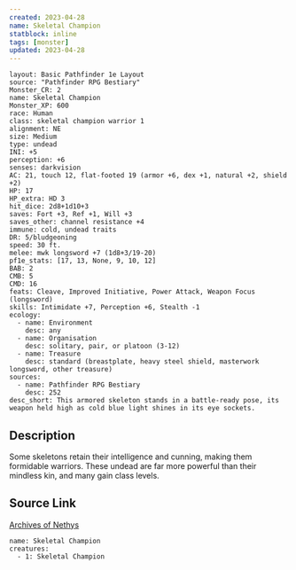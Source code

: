 ```yaml
---
created: 2023-04-28
name: Skeletal Champion
statblock: inline
tags: [monster]
updated: 2023-04-28
---
```

```statblock
layout: Basic Pathfinder 1e Layout
source: "Pathfinder RPG Bestiary"
Monster_CR: 2
name: Skeletal Champion
Monster_XP: 600
race: Human
class: skeletal champion warrior 1
alignment: NE
size: Medium
type: undead
INI: +5
perception: +6
senses: darkvision
AC: 21, touch 12, flat-footed 19 (armor +6, dex +1, natural +2, shield +2)
HP: 17
HP_extra: HD 3
hit_dice: 2d8+1d10+3
saves: Fort +3, Ref +1, Will +3
saves_other: channel resistance +4
immune: cold, undead traits
DR: 5/bludgeoning
speed: 30 ft.
melee: mwk longsword +7 (1d8+3/19-20)
pf1e_stats: [17, 13, None, 9, 10, 12]
BAB: 2
CMB: 5
CMD: 16
feats: Cleave, Improved Initiative, Power Attack, Weapon Focus (longsword)
skills: Intimidate +7, Perception +6, Stealth -1
ecology:
  - name: Environment
    desc: any
  - name: Organisation
    desc: solitary, pair, or platoon (3-12)
  - name: Treasure
    desc: standard (breastplate, heavy steel shield, masterwork longsword, other treasure)
sources:
  - name: Pathfinder RPG Bestiary
    desc: 252
desc_short: This armored skeleton stands in a battle-ready pose, its weapon held high as cold blue light shines in its eye sockets.
```
## Description
Some skeletons retain their intelligence and cunning, making them formidable warriors. These undead are far more powerful than their mindless kin, and many gain class levels.
## Source Link
[Archives of Nethys](https://aonprd.com/MonsterDisplay.aspx?ItemName=Skeletal%20Champion)
```encounter-table
name: Skeletal Champion
creatures:
  - 1: Skeletal Champion
```
